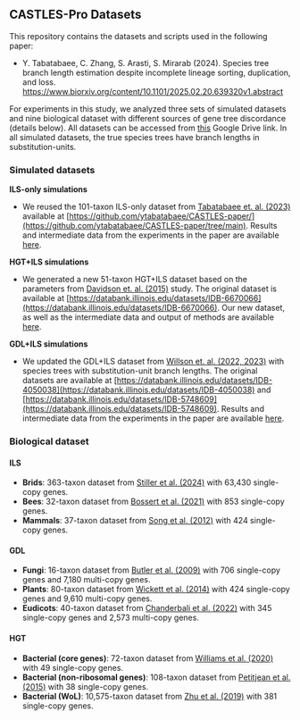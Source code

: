 ## CASTLES-Pro Datasets

This repository contains the datasets and scripts used in the following paper:

- Y. Tabatabaee, C. Zhang, S. Arasti, S. Mirarab (2024). Species tree branch length estimation despite incomplete lineage sorting, duplication, and loss. https://www.biorxiv.org/content/10.1101/2025.02.20.639320v1.abstract

For experiments in this study, we analyzed three sets of simulated datasets and nine biological dataset with different sources of gene tree discordance (details below). All datasets can be accessed from [this](https://drive.google.com/drive/folders/1xrDjxkSSnbcvUVW_QcaUS8-mou1sJyww?usp=sharing) Google Drive link. In all simulated datasets, the true species trees have branch lengths in substitution-units.

### Simulated datasets

**ILS-only simulations**

- We reused the 101-taxon ILS-only dataset from [Tabatabaee et. al. (2023)](https://academic.oup.com/bioinformatics/article/39/Supplement_1/i185/7210452) available at [https://github.com/ytabatabaee/CASTLES-paper/](https://github.com/ytabatabaee/CASTLES-paper/tree/main). Results and intermediate data from the experiments in the paper are available [here](https://drive.google.com/file/d/1UhF5IlTgZ1_SJ2UMlX0gUtexAMfHMObs/view?usp=sharing).

**HGT+ILS simulations**
- We generated a new 51-taxon HGT+ILS dataset based on the parameters from [Davidson et. al. (2015)](https://bmcgenomics.biomedcentral.com/articles/10.1186/1471-2164-16-S10-S1) study. The original dataset is available at [https://databank.illinois.edu/datasets/IDB-6670066](https://databank.illinois.edu/datasets/IDB-6670066). Our new dataset, as well as the intermediate data and output of methods are available [here](https://drive.google.com/file/d/1MstkPWFCHtoDbJpCnCaSMPE8LGqzX9Kg/view?usp=sharing).

**GDL+ILS simulations**
- We updated the GDL+ILS dataset from [Willson et. al. (2022, 2023)](https://academic.oup.com/sysbio/article/71/3/610/6358739) with species trees with substitution-unit branch lengths. The original datasets are available at [https://databank.illinois.edu/datasets/IDB-4050038](https://databank.illinois.edu/datasets/IDB-4050038) and  [https://databank.illinois.edu/datasets/IDB-5748609](https://databank.illinois.edu/datasets/IDB-5748609).  Results and intermediate data from the experiments in the paper are available [here](https://drive.google.com/drive/folders/1xrDjxkSSnbcvUVW_QcaUS8-mou1sJyww?usp=sharing).

### Biological dataset
#### ILS
- **Brids**: 363-taxon dataset from [Stiller et al. (2024)](https://www.nature.com/articles/s41586-024-07323-1) with 63,430 single-copy genes.
- **Bees**: 32-taxon dataset from [Bossert et al. (2021)](https://academic.oup.com/sysbio/article/70/4/803/6050959) with 853 single-copy genes.
- **Mammals**: 37-taxon dataset from [Song et al. (2012)](https://www.pnas.org/doi/10.1073/pnas.1211733109) with 424 single-copy genes.
#### GDL
- **Fungi**: 16-taxon dataset from [Butler et al. (2009)](https://www.nature.com/articles/nature08064) with 706 single-copy genes and 7,180 multi-copy genes.
- **Plants**: 80-taxon dataset from [Wickett et al. (2014)](https://www.pnas.org/doi/10.1073/pnas.1323926111) with 424 single-copy genes and 9,610 multi-copy genes.
- **Eudicots**: 40-taxon dataset from [Chanderbali et al. (2022)](https://www.nature.com/articles/s41467-022-28312-w) with 345 single-copy genes and 2,573 multi-copy genes.
#### HGT
- **Bacterial (core genes)**: 72-taxon dataset from [Williams et al. (2020)](https://www.nature.com/articles/s41559-019-1040-x) with 49 single-copy genes.
- **Bacterial (non-ribosomal genes)**: 108-taxon dataset from [Petitjean et al. (2015)](https://pubmed.ncbi.nlm.nih.gov/25527841/) with 38 single-copy genes.
- **Bacterial (WoL)**: 10,575-taxon dataset from [Zhu et al. (2019)](https://www.nature.com/articles/s41467-019-13443-4) with 381 single-copy genes.
